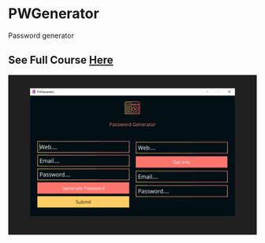 # PWGenerator
Password generator 



## See Full Course [Here](https://www.youtube.com/c/UltrasDzCoder?sub_confirmation=1)

![PWGenerator Pyside6 ](https://github.com/udc2020/PWGenerator/blob/main/ScreenShoot.PNG?raw=true)
